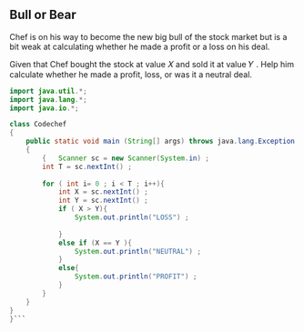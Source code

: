 ## Bull or Bear
Chef is on his way to become the new big bull of the stock market but is a bit weak at calculating whether he made a profit or a loss on his deal.

Given that Chef bought the stock at value 
𝑋
 and sold it at value 
𝑌
. Help him calculate whether he made a profit, loss, or was it a neutral deal.


```java
import java.util.*;
import java.lang.*;
import java.io.*;

class Codechef
{
	public static void main (String[] args) throws java.lang.Exception
	{
		{   Scanner sc = new Scanner(System.in) ;
		int T = sc.nextInt() ;
		
        for ( int i= 0 ; i < T ; i++){
            int X = sc.nextInt() ;
            int Y = sc.nextInt() ;
            if ( X > Y){
                System.out.println("LOSS") ;
                
            }
            else if (X == Y ){
                System.out.println("NEUTRAL") ;
            }
            else{
                System.out.println("PROFIT") ;
            }
        }
	}
}
}```
